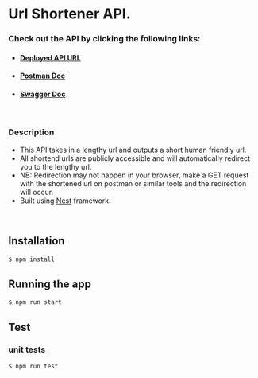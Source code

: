# **Url Shortener API**.

### Check out the API by clicking the following links:
-  #### [Deployed API URL](https://url-api-shortner.herokuapp.com/)
-  #### [Postman Doc](https://documenter.getpostman.com/view/3166095/TWDamv1K)
- #### [Swagger Doc](https://url-api-shortner.herokuapp.com/docs)
<br />

### Description
- This API takes in a lengthy url and outputs a short human friendly url.
- All shortend urls are publicly accessible and will automatically redirect you to the lengthy url.
- NB: Redirection may not happen in your browser, make a GET request with the shortened url on postman or similar tools and the redirection will occur.
-  Built using [Nest](https://github.com/nestjs/nest) framework.

<br />

## Installation
```bash
$ npm install
```

## Running the app
```bash
$ npm run start
```

## Test
### unit tests
```bash
$ npm run test
```

